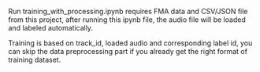 Run training_with_processing.ipynb requires FMA data and CSV/JSON file from this project, after running this ipynb file, the audio file will be loaded and labeled automatically.

Training is based on track_id, loaded audio and corresponding label id, you can skip the data preprocessing part if you already get the right format of training dataset.

